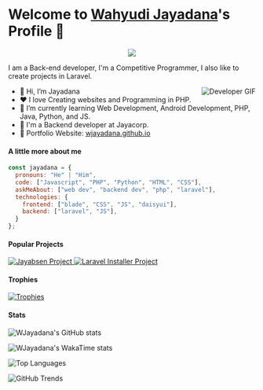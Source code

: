 <p align="center">
  <h1>Welcome to <a href="https://github.com/WJayadana">Wahyudi Jayadana</a>'s Profile 👋</h1>
</p>
<p align="center">
  <a href="https://github.com/DenverCoder1/readme-typing-svg">
    <img src="https://readme-typing-svg.herokuapp.com?&font=IBM+Plex+Sans&color=F72EE2&size=25&lines=Welcome+to+my+GitHub+Profile!;I'm+a+Back+end+developer;I'm+a+competitive+programmer;I'm+a+Laravel+developer" />
  </a>
</p>

<p>I am a Back-end developer, I'm a Competitive Programmer, I also like to create projects in Laravel.</p>
<img align="right" src="https://media.giphy.com/media/M9gbBd9nbDrOTu1Mqx/giphy.gif" alt="Developer GIF">
<ul>
  <li>👋 Hi, I’m Jayadana</li>
  <li>❤️ I love Creating websites and Programming in PHP.</li>
  <li>🌱 I’m currently learning Web Development, Android Development, PHP, Java, Python, and JS.</li>
  <li>💼 I'm a Backend developer at Jayacorp.</li>
  <li>🧐 Portfolio Website: <a href="https://wjayadana.github.io">wjayadana.github.io</a></li>
</ul>

#### A little more about me
```javascript
const jayadana = {
  pronouns: "He" | "Him",
  code: ["Javascript", "PHP", "Python", "HTML", "CSS"],
  askMeAbout: ["web dev", "backend dev", "php", "laravel"],
  technologies: {
    frontend: ["blade", "CSS", "JS", "daisyui"],
    backend: ["laravel", "JS"],
  }
};
```

#### Popular Projects
<p>
  <a href="https://github.com/WJayadana/jayabsen">
    <img src="https://github-readme-stats.vercel.app/api/pin/?username=WJayadana&repo=jayabsen&theme=onedark" alt="Jayabsen Project" />
  </a>
  <a href="https://github.com/WJayadana/laravel-installer">
    <img src="https://github-readme-stats.vercel.app/api/pin/?username=WJayadana&repo=laravel-installer&theme=onedark" alt="Laravel Installer Project" />
  </a>
</p>

#### Trophies
<p>
  <a href="https://github.com/ryo-ma/github-profile-trophy">
    <img src="https://github-profile-trophy.vercel.app/?username=WJayadana&row=2&column=6&theme=onedark&column=8&no-frame=false&no-bg=false" alt="Trophies">
  </a>
</p>

#### Stats
<p>
  <a>
    <img src="https://github-readme-stats.vercel.app/api?username=WJayadana&show_icons=true&include_all_commits=true&theme=onedark" alt="WJayadana's GitHub stats" />
  </a>
</p>
<p>
   <a>
    <img src="https://github-readme-stats.vercel.app/api/wakatime?username=WJayadana&hide_progress=true&theme=tokyonight" alt="WJayadana's WakaTime stats" />
  </a>
</p>

<p>
  <a>
    <img src="https://github-readme-stats.vercel.app/api/top-langs/?username=WJayadana&hide=XML,Rich%20Text%20Format&theme=tokyonight&layout=compact&langs_count=8" alt="Top Languages" />
  </a>
</p>
<p>
  <a>
    <img src="https://api.githubtrends.io/user/svg/WJayadana/langs?time_range=one_year&theme=dark" alt="GitHub Trends" />
  </a>
</p>
